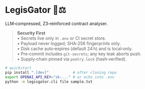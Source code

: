 # LegisGator 🐊⚖️

LLM‑compressed, Z3‑reinforced contract analyser.

> **Security First**  
> • Secrets live only in `.env` or CI secret store.  
> • Payload never logged; SHA‑256 fingerprints only.  
> • Disk cache auto‑expires (default 24 h) and is local‑only.  
> • Pre‑commit includes `git‑secrets`; any key leak aborts push.  
> • Supply‑chain pinned via `poetry.lock` (hash‑verified).  

```bash
# quickstart
pip install ".[dev]"           # after cloning repo
export OPENAI_API_KEY="sk-..." # or echo into .env
python -m legisgator.cli file sample.txt
